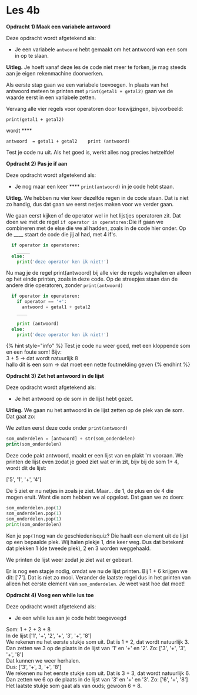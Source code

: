 # Les 4b

**Opdracht 1\) Maak een variabele antwoord**

Deze opdracht wordt afgetekend als:

* Je een variabele `antwoord` hebt gemaakt om het antwoord van een som in op te slaan. 

**Uitleg.** Je hoeft vanaf deze les de code niet meer te forken, je mag steeds aan je eigen rekenmachine doorwerken.  
  
Als eerste stap gaan we een variabele toevoegen. In plaats van het antwoord meteen te printen met `print(getal1 + getal2)` gaan we de waarde eerst in een variabele zetten.  
  
Vervang alle vier regels voor operatoren door toewijzingen, bijvoorbeeld:

`print(getal1 + getal2)`

wordt ****

`antwoord  = getal1 + getal2   
print (antwoord)`

Test je code nu uit. Als het goed is, werkt alles nog precies hetzelfde!

**Opdracht 2\) Pas je if aan**

Deze opdracht wordt afgetekend als:

* Je nog maar een keer **** `print(antwoord)` in je code hebt staan.

**Uitleg.** We hebben nu vier keer dezelfde regen in de code staan. Dat is niet zo handig, dus dat gaan we eerst netjes maken voor we verder gaan.

We gaan eerst kijken of de operator wel in het lijstjes operatoren zit. Dat doen we met de regel `if operator in operatoren:`Die if gaan we combineren met de else die we al hadden, zoals in de code hier onder. Op de \_\_\_\_ staart de code die jij al had, met 4 if's.

```python
  if operator in operatoren:
    _____
  else:
    print('deze operator ken ik niet!')
```

Nu mag je de regel print\(antwoord\) bij alle vier de regels weghalen en alleen op het einde printen, zoals in deze code. Op de streepjes staan dan de andere drie operatoren, zonder `print(antwoord)`

```python
  if operator in operatoren:
    if operator == '+':
      antwoord = getal1 + getal2
    ____
      
    print (antwoord)
  else:
    print('deze operator ken ik niet!')
```

{% hint style="info" %}
Test je code nu weer goed, met een kloppende som en een foute som! Bijv:   
3 + 5 -&gt; dat wordt natuurlijk 8  
hallo dit is een som -&gt; dat moet een nette foutmelding geven
{% endhint %}

**Opdracht 3\) Zet het antwoord in de lijst**

Deze opdracht wordt afgetekend als:

* Je het antwoord op de som in de lijst hebt gezet.

**Uitleg.** We gaan nu het antwoord in de lijst zetten op de plek van de som. Dat gaat zo:

We zetten eerst deze code onder `print(antwoord)`

```php
som_onderdelen = [antwoord] + str(som_onderdelen)
print(som_onderdelen)
```

Deze code pakt antwoord, maakt er een lijst van en plakt 'm vooraan. We printen de lijst even zodat je goed ziet wat er in zit, bijv bij de som 1+ 4, wordt dit de lijst:  
  
\['5', '1', '+', '4'\]  
  
De 5 ziet er nu netjes in zoals je ziet. Maar... de 1, de plus en de 4 die mogen eruit. Want die som hebben we al opgelost. Dat gaan we zo doen:

```python
som_onderdelen.pop(1)
som_onderdelen.pop(1)
som_onderdelen.pop(1)
print(som_onderdelen)
```

Ken je `pop()`nog van de geschiedenisquiz? Die haalt een element uit de lijst op een bepaalde plek. Wij halen plekje 1, drie keer weg. Dus dat betekent dat plekken 1 \(de tweede plek\), 2 en 3 worden weggehaald.

We printen de lijst weer zodat je ziet wat er gebeurt.  
  
Er is nog een stapje nodig, omdat we nu de lijst printen. Bij 1 + 6 krijgen we dit: \['7'\]. Dat is niet zo mooi. Verander de laatste regel dus in het printen van alleen het eerste element van `som_onderdelen`. Je weet vast hoe dat moet!

**Opdracht 4\) Voeg een while lus toe**

Deze opdracht wordt afgetekend als:

* Je een while lus aan je code hebt toegevoegd 



Som: 1 + 2 + 3 + 8  
In de lijst \['1', '+', '2', '+', '3', '+', '8'\]  
We rekenen nu het eerste stukje som uit. Dat is 1 + 2, dat wordt natuurlijk 3.   
Dan zetten we 3 op de plaats in de lijst van '1' en '+' en '2'. Zo: \['3', '+', '3', '+', '8'\]  
Dat kunnen we weer herhalen.  
Dus: \['3', '+', 3, '+', '8'\]  
We rekenen nu het eerste stukje som uit. Dat is 3 + 3, dat wordt natuurlijk 6.  
Dan zetten we 6 op de plaats in de lijst van '3' en '+' en '3'. Zo: \['6', '+', '8'\]  
Het laatste stukje som gaat als van ouds; gewoon 6 + 8.



